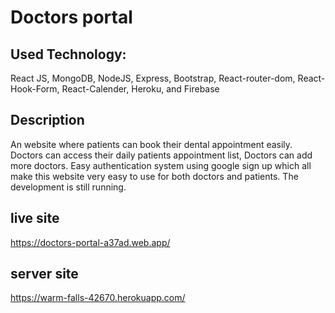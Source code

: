 # Doctors portal

## Used Technology: 
React JS, MongoDB, NodeJS, Express, Bootstrap, React-router-dom, React-Hook-Form, React-Calender, Heroku, and Firebase

## Description
An website where patients can book their dental appointment easily. Doctors can access their daily patients appointment list, Doctors can add more doctors. Easy authentication system using google sign up which all make this website very easy to use for both doctors and patients. The development is still running.

## live site 
https://doctors-portal-a37ad.web.app/

## server site 
https://warm-falls-42670.herokuapp.com/



